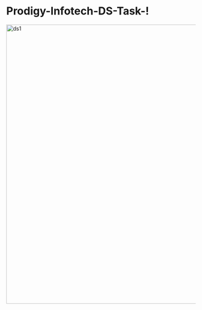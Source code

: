 # Prodigy-Infotech-DS-Task-!

<img width="742" alt="ds1" src="https://github.com/user-attachments/assets/107e84ae-3b75-43ae-9442-b63aa1d73214" />
